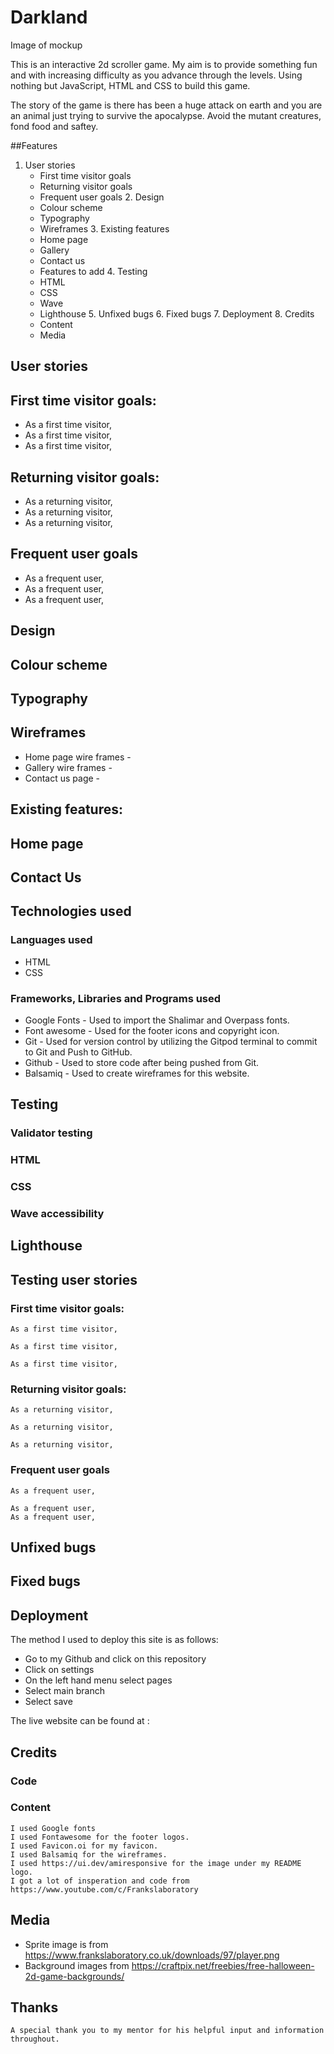 # Darkland

Image of mockup

This is an interactive 2d scroller game. My aim is to provide something fun and with increasing difficulty as you advance through
the levels. Using nothing but JavaScript, HTML and CSS to build this game.

The story of the game is there has been a huge attack on earth and you are an animal just trying to survive the apocalypse. Avoid the mutant creatures, fond food and saftey.

##Features

   1. User stories
       - First time visitor goals
       - Returning visitor goals
       - Frequent user goals
    2. Design
       - Colour scheme
       - Typography
       - Wireframes
    3. Existing features
       - Home page
       - Gallery
       - Contact us
       - Features to add
    4. Testing
       - HTML
       - CSS
       - Wave
       - Lighthouse
    5. Unfixed bugs
    6. Fixed bugs
    7. Deployment
    8. Credits
       - Content
       - Media

## User stories

## First time visitor goals:

   - As a first time visitor, 
   - As a first time visitor, 
   - As a first time visitor, 

## Returning visitor goals:

   - As a returning visitor,
   - As a returning visitor, 
   - As a returning visitor,

## Frequent user goals
   - As a frequent user,
   - As a frequent user,
   - As a frequent user,

## Design

## Colour scheme

## Typography


## Wireframes
   - Home page wire frames -
   - Gallery wire frames -
   - Contact us page - 

## Existing features:


## Home page


## Contact Us



## Technologies used

### Languages used

   - HTML
   - CSS

### Frameworks, Libraries and Programs used
   - Google Fonts - Used to import the Shalimar and Overpass fonts.
   - Font awesome - Used for the footer icons and copyright icon.
   - Git - Used for version control by utilizing the Gitpod terminal to commit to Git and Push to GitHub.
   - Github - Used to store code after being pushed from Git.
   - Balsamiq - Used to create wireframes for this website.

## Testing

### Validator testing

### HTML

### CSS

### Wave accessibility

## Lighthouse

## Testing user stories

### First time visitor goals:

    As a first time visitor, 

    As a first time visitor,

    As a first time visitor,

### Returning visitor goals:

    As a returning visitor,

    As a returning visitor,

    As a returning visitor,

### Frequent user goals

    As a frequent user,

    As a frequent user,
    As a frequent user,

## Unfixed bugs

## Fixed bugs

## Deployment

The method I used to deploy this site is as follows:

- Go to my Github and click on this repository
- Click on settings 
- On the left hand menu select pages
- Select main branch 
- Select save

The live website can be found at :

## Credits

### Code

### Content

    I used Google fonts
    I used Fontawesome for the footer logos.
    I used Favicon.oi for my favicon.
    I used Balsamiq for the wireframes.
    I used https://ui.dev/amiresponsive for the image under my README logo.
    I got a lot of insperation and code from https://www.youtube.com/c/Frankslaboratory

## Media
   - Sprite image is from https://www.frankslaboratory.co.uk/downloads/97/player.png
   - Background images from https://craftpix.net/freebies/free-halloween-2d-game-backgrounds/

## Thanks

    A special thank you to my mentor for his helpful input and information throughout.

